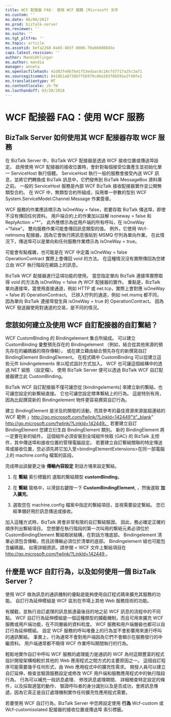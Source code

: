 ```yaml
---
title: WCF 配接器 FAQ： 使用 WCF 服務 |Microsoft 文件
ms.custom: ''
ms.date: 06/08/2017
ms.prod: biztalk-server
ms.reviewer: ''
ms.suite: ''
ms.tgt_pltfrm: ''
ms.topic: article
ms.assetid: befa2268-8a65-465f-8086-70a66808845e
caps.latest.revision: ''
author: MandiOhlinger
ms.author: mandia
manager: anneta
ms.openlocfilehash: 41d02fe0b7be1f53edaac4c18cfd7717a25c3a71
ms.sourcegitcommit: 8418b1a8f38b7f56979cd6e203f0b591e2f40fe1
ms.translationtype: MT
ms.contentlocale: zh-TW
ms.lasthandoff: 03/28/2018
---
```

# <a name="wcf-adapter-faq-using-wcf-services"></a>WCF 配接器 FAQ：使用 WCF 服務
## <a name="how-does-biztalk-server-use-its-wcf-adapters-to-access-wcf-services"></a>BizTalk Server 如何使用其 WCF 配接器存取 WCF 服務  
 在 BizTalk Server 中，BizTalk WCF 配接器是透過 WCF 接收位置或傳送埠設定。 啟用使用 WCF 配接器的接收位置時，會針對每個接受位置產生並初始化單一 ServiceHost 執行個體。 ServiceHost 執行一般的服務會接受內送 WCF 訊息，並將它們轉換成 BizTalk 訊息中，它們發佈到 BizTalk MessageBox 資料庫之前。 一般的 ServiceHost 服務是內部 WCF BizTalk 接收配接器實作並公開無類型合約。 在 WCF 中，無類型合約所組成，採用單一參數的型別 WCF System.ServiceModel.Channel.Message 作業簽章。  
  
 WCF 服務的作業應該標示為 IsOneWay = false，若要存取 BizTalk 傳送埠，即使不沒有傳回任何資料。 用戶端合約上的作業加以註解 isoneway = false 和 ReplyAction ="*"。  此外應標示為從用戶端的所有呼叫，在 IsOneWay ="false"。 雙向服務作業可能會傳回訊息類型的值。 例外，它使用 Wcf-netmsmq 配接器，因為它會執行將訊息張貼到 MSMQ 佇列為單向作業。 在此情況下，傳送埠可以是單向和任何服務作業標示為 IsOneWay = true。  
  
 可能會有點複雜，也可能是在 WCF 中定義 isOneWay = false OperationContract 實際上會傳回 void 的方法。 在這種情況沒有實際傳回為您建立由 WCF 執行階段在網路上的訊息。  
  
 BizTalk WCF 配接器進行這項功能的使用。 當您指定單向 BizTalk 連接埠實際取得 void 的方法為 isOneWay = false 內 WCF 配接器的實作。 重點是，BizTalk 單向連接埠，當使用直接通道，例如 HTTP 或 net.tcp，實際上會對應 isOneWay = false 的 OperationContract。 已排入佇列的通道，例如 net.msmq 都不同，因為單向 BizTalk 連接埠發生與 isOneWay = true 的 OperationContract。 因為 WCF 發送器使用對通道的交易，是不同的情況。  
  
## <a name="how-do-you-create-and-use-a-custom-binding-with-a-wcf-custom-adapter"></a>您該如何建立及使用 WCF 自訂配接器的自訂繫結？  
 WCF CustomBinding 的 Bindingelement 集合所組成。 可以建立 CustomBinding 彙整預先存在的 Bindingelement （例如，結合從其他來源的預先存在的編碼器的現存傳輸）。 或在建立藉由組合預先存在的新撰寫自訂 BindingElement BindingElement。 在程式碼中 CustomBinding 可以從建立這些元件 bindingelements 來以程式設計方式加入。 WCF 也可讓這個結構中的透過.NET 組態 （設定檔）。 使用 BizTalk Server 便可以透過 BizTalk WCF 自訂配接器建立此 CustomBinding。  
  
 BizTalk WCF 自訂配接器不僅可讓您從 [bindingelements] 來建立新的繫結，也可讓您設定的新繫結直接。 它也可讓您設定標準繫結上的行為。 這是特別有用，因為比起撰寫新的 Bindingelement 物件更容易撰寫自訂行為。  
  
 建立 BindingElement 是涉及的開發的活動，而其參考的最佳資源來源是超連結的 WCF 範例 」http://go.microsoft.com/fwlink/?LinkId=142449"\t"_blank" http://go.microsoft.com/fwlink/?LinkId=142449。 若要建立自訂 BindingElement 您建立衍生自 BindingElement 類別。 新的 BindingElement 將一定要在新的組件。 這個組件必須安裝到全域組件快取 (GAC) 的 BizTalk 主控件，其中傳送埠和接收位置的管理電腦設定。 若要建立自訂繫結關聯的特定傳送埠或接收位置，您必須先將它加入至\<bindingElementExtensions\>在同一部電腦上的 machine.config 檔案的區段。  
  
 完成帶出該變更之後 **傳輸內容設定** 對話方塊來設定繫結。  
  
1.  在 **繫結** 索引標籤的 選取的繫結類型 **customBinding**。  
  
2.  在 **繫結**  窗格中，以滑鼠右鍵按一下 **CustomBindingElement**, ，然後選取 **加入擴充**。  
  
3.  選取您在 machine.config 檔案中指定的繫結項目，並視需要設定繫結。 您已經準備好用於訊息傳送或接收。  
  
 加入這種方式時，BizTalk 將會非常有限的自訂繫結驗證。 因此，務必確定正確的順序列出繫結項目。 您想要在執行階段的第一次叫用的繫結元素必須位於 CustomBindingElement 繫結樹狀結構，在對話方塊底部。 Bindingelement 清單必須包含傳輸，而且該傳輸必須位於清單的底部。 Bindingelement 組也可能包含編碼器。 如需詳細資訊，請參閱 < WCF 文件上繫結項目在[ http://go.microsoft.com/fwlink/?LinkId=142449 ](http://go.microsoft.com/fwlink/?LinkId=142449)。  
  
## <a name="what-is-a-wcf-custom-behavior-and-how-do-i-use-one-with-biztalk-server"></a>什麼是 WCF 自訂行為，以及如何使用一個 BizTalk Server？  
 使用 WCF 做為訊息的通訊機制的優點是能夠使用自訂程式碼來擴充其服務的功能。 自訂行為延伸模組是 WCF 區別在市場上其他 Web 服務技術的功能。  
  
 有攔截，並執行自訂處理的訊息抵達最後目的地之前 WCF 訊息的流程中的不同點。 WCF 自訂行為延伸模組是一個這種類型的攔截機制，而且可用來擴充 WCF 服務或用戶端功能，在不同層級的資料粒度。 WCF 服務和用戶端層級也都可以自訂行為延伸模組。 設定 WCF 服務的呼叫堆疊上的行為並不會影響用來進行呼叫的通訊繫結。 事實上，行為通常不會對用戶端因為它們不會顯示在服務發行的中繼資料。 用戶端通常都不曉得 WCF 作業呼叫期間執行的行為。  
  
 輕鬆地實作自訂中呼叫 WCF 服務的處理能力是通訊的 WCF 為何這類豐富的程式設計開發架構相較於其他的 Web 應用程式之間方式的主要原因之一。 這個自訂程序可能需要幾乎任何形式，由 Web 應用程式中的擴充性需求。 開發人員可以建立自訂延伸，檢查並驗證服務設定或修改 WCF 用戶端和服務應用程式中的執行階段行為。 行為可以補充一般訊息處理、 修改訊息處理期間、 詳細檢查特定設定的條件，以及採取適當的動作、 驗證呼叫者的身分識別以及是否成功，會將訊息傳遞。因為它真正是自訂處理機制實作任何擴充性應用程式需要。  
  
 若要使用 WCF 自訂行為，BizTalk Server 中您將設定使用 **行為** Wcf-custom 或 Wcf-customisolated 配接器的接收位置或傳送埠 索引標籤。